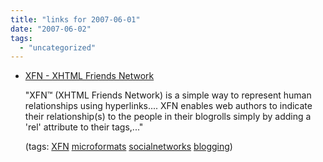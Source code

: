 ```yaml
---
title: "links for 2007-06-01"
date: "2007-06-02"
tags: 
  - "uncategorized"
---
```


- [XFN - XHTML Friends Network](http://www.gmpg.org/xfn/)
    
    "XFN™ (XHTML Friends Network) is a simple way to represent human relationships using hyperlinks.... XFN enables web authors to indicate their relationship(s) to the people in their blogrolls simply by adding a 'rel' attribute to their tags,..."
    
    (tags: [XFN](http://del.icio.us/heinzwittenbrink/XFN) [microformats](http://del.icio.us/heinzwittenbrink/microformats) [socialnetworks](http://del.icio.us/heinzwittenbrink/socialnetworks) [blogging](http://del.icio.us/heinzwittenbrink/blogging))

